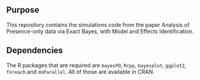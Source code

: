 ## Purpose

This repository contains the simulations code from the paper Analysis of Presence-only data via Exact Bayes, with Model and Effects Identification.

## Dependencies

The R packages that are required are `bayesPO`, `Rcpp`, `bayesplot`, `ggplot2`, `foreach` and `doParallel`. All of those are available in CRAN.
